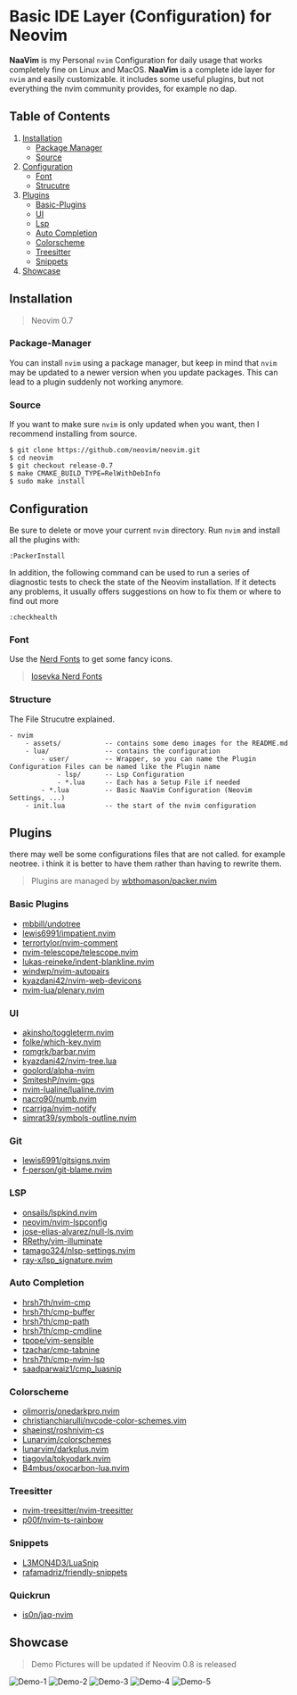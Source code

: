 # Basic IDE Layer (Configuration) for Neovim

**NaaVim** is my Personal `nvim` Configuration for daily usage that works completely fine on Linux and MacOS. **NaaVim** is a complete ide layer for `nvim` and easily customizable. it includes some useful plugins, but not everything the nvim community provides, for example no dap.

## Table of Contents

1. [Installation](#installation)
   - [Package Manager](#package-manager)
   - [Source](#source)
2. [Configuration](#configuration)
   - [Font](#font)
   - [Strucutre](#strucutre)
3. [Plugins](#plugins)
   - [Basic-Plugins](#basic-plugins)
   - [UI](#ui)
   - [Lsp](#lsp)
   - [Auto Completion](#auto-completion)
   - [Colorscheme](#colorscheme)
   - [Treesitter](#treesitter)
   - [Snippets](#snippets)
4. [Showcase](#showcase)

## Installation

> Neovim 0.7

### Package-Manager

You can install `nvim` using a package manager, but keep in mind that `nvim` may be updated to a newer version when you update packages. This can lead to a plugin suddenly not working anymore.

### Source

If you want to make sure `nvim` is only updated when you want, then I recommend installing from source.

```
$ git clone https://github.com/neovim/neovim.git
$ cd neovim
$ git checkout release-0.7
$ make CMAKE_BUILD_TYPE=RelWithDebInfo
$ sudo make install
```

## Configuration

Be sure to delete or move your current `nvim` directory. Run `nvim` and install all the plugins with:

```
:PackerInstall
```

In addition, the following command can be used to run a series of diagnostic tests to check the state of the Neovim installation. If it detects any problems, it usually offers suggestions on how to fix them or where to find out more

```
:checkhealth
```

### Font

Use the [Nerd Fonts](https://www.nerdfonts.com) to get some fancy icons.

> [Iosevka Nerd Fonts](https://github.com/ryanoasis/nerd-fonts/tree/master/patched-fonts/Iosevka)

### Structure

The File Strucutre explained.

```
- nvim
    - assets/           -- contains some demo images for the README.md
    - lua/              -- contains the configuration
        - user/         -- Wrapper, so you can name the Plugin Configuration Files can be named like the Plugin name
            - lsp/      -- Lsp Configuration
            - *.lua     -- Each has a Setup File if needed
        - *.lua         -- Basic NaaVim Configuration (Neovim Settings, ...)
    - init.lua          -- the start of the nvim configuration
```

## Plugins

there may well be some configurations files that are not called. for example neotree. i think it is better to have them rather than having to rewrite them.

> Plugins are managed by [wbthomason/packer.nvim](https://github.com/wbthomason/packer.nvim)

### Basic Plugins

- [mbbill/undotree](https://github.com/mbbill/undotree)
- [lewis6991/impatient.nvim](https://github.com/lewis6991/impatient.nvim)
- [terrortylor/nvim-comment](https://github.com/terrortylor/nvim-comment)
- [nvim-telescope/telescope.nvim](https://github.com/nvim-telescope/telescope.nvim)
- [lukas-reineke/indent-blankline.nvim](https://github.com/lukas-reineke/indent-blankline.nvim)
- [windwp/nvim-autopairs](https://github.com/windwp/nvim-autopairs)
- [kyazdani42/nvim-web-devicons](https://github.com/kyazdani42/nvim-web-devicons)
- [nvim-lua/plenary.nvim](https://github.com/nvim-lua/plenary.nvim)

### UI

- [akinsho/toggleterm.nvim](https://github.com/akinsho/toggleterm.nvim)
- [folke/which-key.nvim](https://github.com/folke/which-key.nvim)
- [romgrk/barbar.nvim](https://github.com/romgrk/barbar.nvim)
- [kyazdani42/nvim-tree.lua](https://github.com/kyazdani42/nvim-tree.lua)
- [goolord/alpha-nvim](https://github.com/goolord/alpha-nvim)
- [SmiteshP/nvim-gps](https://github.com/SmiteshP/nvim-gps)
- [nvim-lualine/lualine.nvim](https://github.com/nvim-lualine/lualine.nvim)
- [nacro90/numb.nvim](https://github.com/nacro90/numb.nvim)
- [rcarriga/nvim-notify](https://github.com/rcarriga/nvim-notify)
- [simrat39/symbols-outline.nvim](https://github.com/simrat39/symbols-outline.nvim)

### Git

- [lewis6991/gitsigns.nvim](https://github.com/lewis6991/gitsigns.nvim)
- [f-person/git-blame.nvim](https://github.com/f-person/git-blame.nvim)

### LSP

- [onsails/lspkind.nvim](https://github.com/onsails/lspkind.nvim)
- [neovim/nvim-lspconfig](https://github.com/neovim/nvim-lspconfig")
- [jose-elias-alvarez/null-ls.nvim](https://github.com/jose-elias-alvarez/null-ls.nvim)
- [RRethy/vim-illuminate](https://github.com/RRethy/vim-illuminate)
- [tamago324/nlsp-settings.nvim](https://github.com/tamago324/nlsp-settings.nvim)
- [ray-x/lsp_signature.nvim](https://github.com/ray-x/lsp_signature.nvim)

### Auto Completion

- [hrsh7th/nvim-cmp](https://github.com/hrsh7th/nvim-cmp)
- [hrsh7th/cmp-buffer](https://github.com/hrsh7th/cmp-buffer)
- [hrsh7th/cmp-path](https://github.com/hrsh7th/cmp-path)
- [hrsh7th/cmp-cmdline](https://github.com/hrsh7th/cmp-cmdline)
- [tpope/vim-sensible](https://github.com/tpope/vim-sensible)
- [tzachar/cmp-tabnine](https://github.com/tzachar/cmp-tabnine)
- [hrsh7th/cmp-nvim-lsp](https://github.com/hrsh7th/cmp-nvim-lsp)
- [saadparwaiz1/cmp_luasnip](https://github.com/saadparwaiz1/cmp_luasnip)

### Colorscheme

- [olimorris/onedarkpro.nvim](https://github.com/olimorris/onedarkpro.nvim)
- [christianchiarulli/nvcode-color-schemes.vim](https://github.com/christianchiarulli/nvcode-color-schemes.vim)
- [shaeinst/roshnivim-cs](https://github.com/shaeinst/roshnivim-cs)
- [Lunarvim/colorschemes](https://github.com/Lunarvim/colorschemes)
- [lunarvim/darkplus.nvim](https://github.com/lunarvim/darkplus.nvim)
- [tiagovla/tokyodark.nvim](https://github.com/tiagovla/tokyodark.nvim)
- [B4mbus/oxocarbon-lua.nvim](https://github.com/B4mbus/oxocarbon-lua.nvim)

### Treesitter

- [nvim-treesitter/nvim-treesitter](https://github.com/nvim-treesitter/nvim-treesitter)
- [p00f/nvim-ts-rainbow](https://github.com/p00f/nvim-ts-rainbow)

### Snippets

- [L3MON4D3/LuaSnip](https://github.com/L3MON4D3/LuaSnip)
- [rafamadriz/friendly-snippets](https://github.com/rafamadriz/friendly-snippets)

### Quickrun

- [is0n/jaq-nvim](https://github.com/is0n/jaq-nvim)

## Showcase

> Demo Pictures will be updated if Neovim 0.8 is released

![Demo-1](./assets/Demo-1.png)
![Demo-2](./assets/Demo-2.png)
![Demo-3](./assets/Demo-3.png)
![Demo-4](./assets/Demo-4.png)
![Demo-5](./assets/Demo-5.png)
